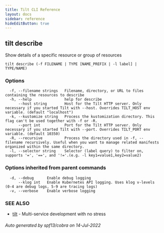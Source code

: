 ```yaml
---
title: Tilt CLI Reference
layout: docs
sidebar: reference
hideEditButton: true
---
```

## tilt describe

Show details of a specific resource or group of resources

```
tilt describe (-f FILENAME | TYPE [NAME_PREFIX | -l label] | TYPE/NAME)
```

### Options

```
  -f, --filename strings   Filename, directory, or URL to files containing the resources to describe
  -h, --help               help for describe
      --host string        Host for the Tilt HTTP server. Only necessary if you started Tilt with --host. Overrides TILT_HOST env variable. (default "localhost")
  -k, --kustomize string   Process the kustomization directory. This flag can't be used together with -f or -R.
      --port int           Port for the Tilt HTTP server. Only necessary if you started Tilt with --port. Overrides TILT_PORT env variable. (default 10350)
  -R, --recursive          Process the directory used in -f, --filename recursively. Useful when you want to manage related manifests organized within the same directory.
  -l, --selector string    Selector (label query) to filter on, supports '=', '==', and '!='.(e.g. -l key1=value1,key2=value2)
```

### Options inherited from parent commands

```
  -d, --debug      Enable debug logging
      --klog int   Enable Kubernetes API logging. Uses klog v-levels (0-4 are debug logs, 5-9 are tracing logs)
  -v, --verbose    Enable verbose logging
```

### SEE ALSO

* [tilt](tilt.html)	 - Multi-service development with no stress

###### Auto generated by spf13/cobra on 14-Jul-2022

